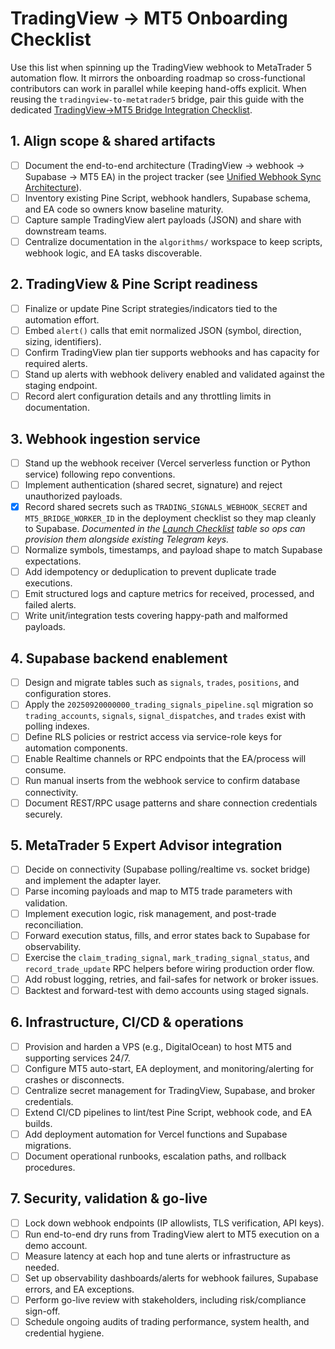 # TradingView → MT5 Onboarding Checklist

Use this list when spinning up the TradingView webhook to MetaTrader 5
automation flow. It mirrors the onboarding roadmap so cross-functional
contributors can work in parallel while keeping hand-offs explicit. When reusing
the `tradingview-to-metatrader5` bridge, pair this guide with the dedicated
[TradingView→MT5 Bridge Integration Checklist](./TRADINGVIEW_TO_MT5_BRIDGE_CHECKLIST.md).

## 1. Align scope & shared artifacts

- [ ] Document the end-to-end architecture (TradingView → webhook → Supabase →
      MT5 EA) in the project tracker (see
      [Unified Webhook Sync Architecture](./unified-webhook-sync.md)).
- [ ] Inventory existing Pine Script, webhook handlers, Supabase schema, and EA
      code so owners know baseline maturity.
- [ ] Capture sample TradingView alert payloads (JSON) and share with downstream
      teams.
- [ ] Centralize documentation in the `algorithms/` workspace to keep scripts,
      webhook logic, and EA tasks discoverable.

## 2. TradingView & Pine Script readiness

- [ ] Finalize or update Pine Script strategies/indicators tied to the
      automation effort.
- [ ] Embed `alert()` calls that emit normalized JSON (symbol, direction,
      sizing, identifiers).
- [ ] Confirm TradingView plan tier supports webhooks and has capacity for
      required alerts.
- [ ] Stand up alerts with webhook delivery enabled and validated against the
      staging endpoint.
- [ ] Record alert configuration details and any throttling limits in
      documentation.

## 3. Webhook ingestion service

- [ ] Stand up the webhook receiver (Vercel serverless function or Python
      service) following repo conventions.
- [ ] Implement authentication (shared secret, signature) and reject
      unauthorized payloads.
- [x] Record shared secrets such as `TRADING_SIGNALS_WEBHOOK_SECRET` and
      `MT5_BRIDGE_WORKER_ID` in the deployment checklist so they map cleanly to
      Supabase. _Documented in the
      [Launch Checklist](./LAUNCH_CHECKLIST.md#required-secrets) table so ops
      can provision them alongside existing Telegram keys._
- [ ] Normalize symbols, timestamps, and payload shape to match Supabase
      expectations.
- [ ] Add idempotency or deduplication to prevent duplicate trade executions.
- [ ] Emit structured logs and capture metrics for received, processed, and
      failed alerts.
- [ ] Write unit/integration tests covering happy-path and malformed payloads.

## 4. Supabase backend enablement

- [ ] Design and migrate tables such as `signals`, `trades`, `positions`, and
      configuration stores.
- [ ] Apply the `20250920000000_trading_signals_pipeline.sql` migration so
      `trading_accounts`, `signals`, `signal_dispatches`, and `trades` exist
      with polling indexes.
- [ ] Define RLS policies or restrict access via service-role keys for
      automation components.
- [ ] Enable Realtime channels or RPC endpoints that the EA/process will
      consume.
- [ ] Run manual inserts from the webhook service to confirm database
      connectivity.
- [ ] Document REST/RPC usage patterns and share connection credentials
      securely.

## 5. MetaTrader 5 Expert Advisor integration

- [ ] Decide on connectivity (Supabase polling/realtime vs. socket bridge) and
      implement the adapter layer.
- [ ] Parse incoming payloads and map to MT5 trade parameters with validation.
- [ ] Implement execution logic, risk management, and post-trade reconciliation.
- [ ] Forward execution status, fills, and error states back to Supabase for
      observability.
- [ ] Exercise the `claim_trading_signal`, `mark_trading_signal_status`, and
      `record_trade_update` RPC helpers before wiring production order flow.
- [ ] Add robust logging, retries, and fail-safes for network or broker issues.
- [ ] Backtest and forward-test with demo accounts using staged signals.

## 6. Infrastructure, CI/CD & operations

- [ ] Provision and harden a VPS (e.g., DigitalOcean) to host MT5 and supporting
      services 24/7.
- [ ] Configure MT5 auto-start, EA deployment, and monitoring/alerting for
      crashes or disconnects.
- [ ] Centralize secret management for TradingView, Supabase, and broker
      credentials.
- [ ] Extend CI/CD pipelines to lint/test Pine Script, webhook code, and EA
      builds.
- [ ] Add deployment automation for Vercel functions and Supabase migrations.
- [ ] Document operational runbooks, escalation paths, and rollback procedures.

## 7. Security, validation & go-live

- [ ] Lock down webhook endpoints (IP allowlists, TLS verification, API keys).
- [ ] Run end-to-end dry runs from TradingView alert to MT5 execution on a demo
      account.
- [ ] Measure latency at each hop and tune alerts or infrastructure as needed.
- [ ] Set up observability dashboards/alerts for webhook failures, Supabase
      errors, and EA exceptions.
- [ ] Perform go-live review with stakeholders, including risk/compliance
      sign-off.
- [ ] Schedule ongoing audits of trading performance, system health, and
      credential hygiene.

